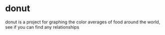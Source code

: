 # donut

donut is a project for graphing the color averages of food around the world, see if you can find any relationships

